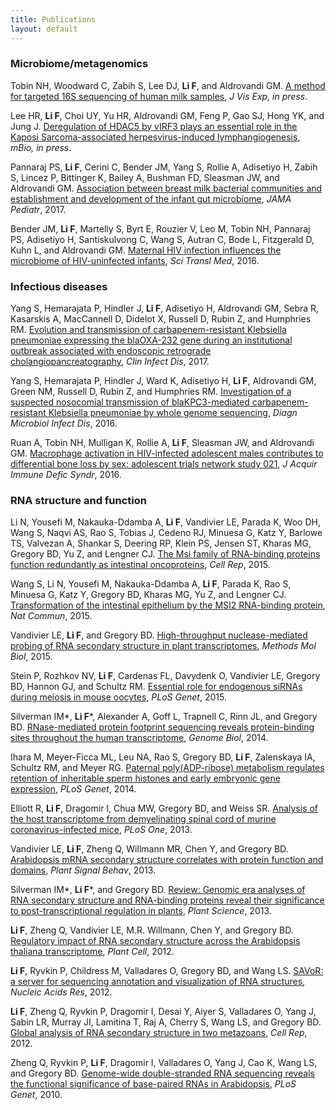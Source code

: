 ```yaml
---
title: Publications
layout: default
---
```


### Microbiome/metagenomics

<div class="pub-outer">
<div class='altmetric-embed' data-badge-type='donut' data-doi=""></div>
<div class="pub-entry"><p>Tobin NH, Woodward C, Zabih S, Lee DJ, <b>Li F</b>, and Aldrovandi GM. <a href="https://doi.org/" target="_blank">A method for targeted 16S sequencing of human milk samples</a>, <i>J Vis Exp, in press</i>.</p></div>
</div>

<div class="pub-outer">
<div class='altmetric-embed' data-badge-type='donut' data-doi="10.1128/mBio.02217-17"></div>
<div class="pub-entry"><p>Lee HR, <b>Li F</b>, Choi UY, Yu HR, Aldrovandi GM, Feng P, Gao SJ, Hong YK, and Jung J. <a href="https://doi.org/10.1128/mBio.02217-17" target="_blank">Deregulation of HDAC5 by vIRF3 plays an essential role in the Kaposi Sarcoma-associated herpesvirus-induced lymphangiogenesis</a>, <i>mBio, in press</i>.</p></div>
</div>

<div class="pub-outer">
<div class='altmetric-embed' data-badge-type='donut' data-doi="10.1001/jamapediatrics.2017.0378"></div>
<div class="pub-entry"><p>Pannaraj PS, <b>Li F</b>, Cerini C, Bender JM, Yang S, Rollie A, Adisetiyo H, Zabih S, Lincez P, Bittinger K, Bailey A, Bushman FD, Sleasman JW, and Aldrovandi GM. <a href="https://doi.org/10.1001/jamapediatrics.2017.0378" target="_blank">Association between breast milk bacterial communities and establishment and development of the infant gut microbiome</a>, <i>JAMA Pediatr</i>, 2017.</p></div>
</div>

<div class="pub-outer">
<div class='altmetric-embed' data-badge-type='donut' data-doi="10.1126/scitranslmed.aaf5103"></div>
<div class="pub-entry"><p>Bender JM, <b>Li F</b>, Martelly S, Byrt E, Rouzier V, Leo M, Tobin NH, Pannaraj PS, Adisetiyo H, Santiskulvong C, Wang S, Autran C, Bode L, Fitzgerald D, Kuhn L, and Aldrovandi GM. <a href="https://doi.org/10.1126/scitranslmed.aaf5103" target="_blank">Maternal HIV infection influences the microbiome of HIV-uninfected infants</a>, <i>Sci Transl Med</i>, 2016.</p></div>
</div>

### Infectious diseases

<div class="pub-outer">
<div class='altmetric-embed' data-badge-type='donut' data-doi="10.1093/cid/ciw876"></div>
<div class="pub-entry"><p>Yang S, Hemarajata P, Hindler J, <b>Li F</b>, Adisetiyo H, Aldrovandi GM, Sebra R, Kasarskis A, MacCannell D, Didelot X, Russell D, Rubin Z, and Humphries RM. <a href="https://doi.org/10.1093/cid/ciw876" target="_blank">Evolution and transmission of carbapenem-resistant Klebsiella pneumoniae expressing the blaOXA-232 gene during an institutional outbreak associated with endoscopic retrograde cholangiopancreatography</a>, <i>Clin Infect Dis</i>, 2017.</p></div>
</div>

<div class="pub-outer">
<div class='altmetric-embed' data-badge-type='donut' data-doi="10.1016/j.diagmicrobio.2015.12.019"></div>
<div class="pub-entry"><p>Yang S, Hemarajata P, Hindler J, Ward K, Adisetiyo H, <b>Li F</b>, Aldrovandi GM, Green NM, Russell D, Rubin Z, and Humphries RM. <a href="https://doi.org/10.1016/j.diagmicrobio.2015.12.019" target="_blank">Investigation of a suspected nosocomial transmission of blaKPC3-mediated carbapenem-resistant Klebsiella pneumoniae by whole genome sequencing</a>, <i>Diagn Microbiol Infect Dis</i>, 2016.</p></div>
</div>


<div class="pub-outer">
<div class='altmetric-embed' data-badge-type='donut' data-doi="10.1097/QAI.0000000000000953"></div>
<div class="pub-entry"><p>Ruan A, Tobin NH, Mulligan K, Rollie A, <b>Li F</b>, Sleasman JW, and Aldrovandi GM. <a href="https://doi.org/10.1097/QAI.0000000000000953" target="_blank">Macrophage activation in HIV-infected adolescent males contributes to differential bone loss by sex: adolescent trials network study 021</a>, <i>J Acquir Immune Defic Syndr</i>, 2016.</p></div>
</div>


### RNA structure and function

<div class="pub-outer">
<div class='altmetric-embed' data-badge-type='donut' data-doi="10.1016/j.celrep.2015.11.022"></div>
<div class="pub-entry"><p>Li N, Yousefi M, Nakauka-Ddamba A, <b>Li F</b>, Vandivier LE, Parada K, Woo DH, Wang S, Naqvi AS, Rao S, Tobias J, Cedeno RJ, Minuesa G, Katz Y, Barlowe TS, Valvezan A, Shankar S, Deering RP, Klein PS, Jensen ST, Kharas MG, Gregory BD, Yu Z, and Lengner CJ. <a href="https://doi.org/10.1016/j.celrep.2015.11.022" target="_blank">The Msi family of RNA-binding proteins function redundantly as intestinal oncoproteins</a>, <i>Cell Rep</i>, 2015.</p></div>
</div>

<div class="pub-outer">
<div class='altmetric-embed' data-badge-type='donut' data-doi="10.1038/ncomms7517"></div>
<div class="pub-entry"><p>Wang S, Li N, Yousefi M, Nakauka-Ddamba A, <b>Li F</b>, Parada K, Rao S, Minuesa G, Katz Y, Gregory BD, Kharas MG, Yu Z, and Lengner CJ. <a href="https://doi.org/10.1038/ncomms7517" target="_blank">Transformation of the intestinal epithelium by the MSI2 RNA-binding protein</a>, <i>Nat Commun</i>, 2015.</p></div>
</div>

<div class="pub-outer">
<div class='altmetric-embed' data-badge-type='donut' data-doi="10.1007/978-1-4939-2444-8_3"></div>
<div class="pub-entry"><p>Vandivier LE, <b>Li F</b>, and Gregory BD. <a href="https://doi.org/10.1007/978-1-4939-2444-8_3" target="_blank">High-throughput nuclease-mediated probing of RNA secondary structure in plant transcriptomes</a>, <i>Methods Mol Biol</i>, 2015.</p></div>
</div>

<div class="pub-outer">
<div class='altmetric-embed' data-badge-type='donut' data-doi="10.1371/journal.pgen.1005013"></div>
<div class="pub-entry"><p>Stein P, Rozhkov NV, <b>Li F</b>, Cardenas FL, Davydenk O, Vandivier LE, Gregory BD, Hannon GJ, and Schultz RM. <a href="https://doi.org/10.1371/journal.pgen.1005013" target="_blank">Essential role for endogenous siRNAs during meiosis in mouse oocytes</a>, <i>PLoS Genet</i>, 2015.</p></div>
</div>

<div class="pub-outer">
<div class='altmetric-embed' data-badge-type='donut' data-doi="10.1186/gb-2014-15-1-r3"></div>
<div class="pub-entry"><p>Silverman IM*, <b>Li F</b>*, Alexander A, Goff L, Trapnell C, Rinn JL, and Gregory BD. <a href="https://doi.org/10.1186/gb-2014-15-1-r3" target="_blank">RNase-mediated protein footprint sequencing reveals protein-binding sites throughout the human transcriptome</a>, <i>Genome Biol</i>, 2014.</p></div>
</div>

<div class="pub-outer">
<div class='altmetric-embed' data-badge-type='donut' data-doi="10.1371/journal.pgen.1004317"></div>
<div class="pub-entry"><p>Ihara M, Meyer-Ficca ML, Leu NA, Rao S, Gregory BD, <b>Li F</b>, Zalenskaya IA, Schultz RM, and Meyer RG. <a href="https://doi.org/10.1371/journal.pgen.1004317" target="_blank">Paternal poly(ADP-ribose) metabolism regulates retention of inheritable sperm histones and early embryonic gene expression</a>, <i>PLoS Genet</i>, 2014.</p></div>
</div>

<div class="pub-outer">
<div class='altmetric-embed' data-badge-type='donut' data-doi="10.1371/journal.pone.0075346"></div>
<div class="pub-entry"><p>Elliott R, <b>Li F</b>, Dragomir I, Chua MW, Gregory BD, and Weiss SR. <a href="https://doi.org/10.1371/journal.pone.0075346" target="_blank">Analysis of the host transcriptome from demyelinating spinal cord of murine coronavirus-infected mice</a>, <i>PLoS One</i>, 2013.</p></div>
</div>

<div class="pub-outer">
<div class='altmetric-embed' data-badge-type='donut' data-doi="10.4161/psb.24301"></div>
<div class="pub-entry"><p>Vandivier LE, <b>Li F</b>, Zheng Q, Willmann MR, Chen Y, and Gregory BD. <a href="https://doi.org/10.4161/psb.24301" target="_blank">Arabidopsis mRNA secondary structure correlates with protein function and domains</a>, <i>Plant Signal Behav</i>, 2013.</p></div>
</div>

<div class="pub-outer">
<div class='altmetric-embed' data-badge-type='donut' data-doi="10.1016/j.plantsci.2013.01.009"></div>
<div class="pub-entry"><p>Silverman IM*, <b>Li F</b>*, and Gregory BD. <a href="https://doi.org/10.1016/j.plantsci.2013.01.009" target="_blank">Review: Genomic era analyses of RNA secondary structure and RNA-binding proteins reveal their significance to post-transcriptional regulation in plants</a>, <i>Plant Science</i>, 2013.</p></div>
</div>

<div class="pub-outer">
<div class='altmetric-embed' data-badge-type='donut' data-doi="10.1105/tpc.112.104232"></div>
<div class="pub-entry"><p><b>Li F</b>, Zheng Q, Vandivier LE, M.R. Willmann, Chen Y, and Gregory BD. <a href="https://doi.org/10.1105/tpc.112.104232" target="_blank">Regulatory impact of RNA secondary structure across the Arabidopsis thaliana transcriptome</a>, <i>Plant Cell</i>, 2012.</p></div>
</div>

<div class="pub-outer">
<div class='altmetric-embed' data-badge-type='donut' data-doi="10.1093/nar/gks310"></div>
<div class="pub-entry"><p><b>Li F</b>, Ryvkin P, Childress M, Valladares O, Gregory BD, and Wang LS. <a href="https://doi.org/10.1093/nar/gks310" target="_blank">SAVoR: a server for sequencing annotation and visualization of RNA structures</a>, <i>Nucleic Acids Res</i>, 2012.</p></div>
</div>

<div class="pub-outer">
<div class='altmetric-embed' data-badge-type='donut' data-doi="10.1016/j.celrep.2011.10.002"></div>
<div class="pub-entry"><p><b>Li F</b>, Zheng Q, Ryvkin P, Dragomir I, Desai Y, Aiyer S, Valladares O, Yang J, Sabin LR, Murray JI, Lamitina T, Raj A, Cherry S, Wang LS, and Gregory BD. <a href="https://doi.org/10.1016/j.celrep.2011.10.002" target="_blank">Global analysis of RNA secondary structure in two metazoans</a>, <i>Cell Rep</i>, 2012.</p></div>
</div>

<div class="pub-outer">
<div class='altmetric-embed' data-badge-type='donut' data-doi="10.1371/journal.pgen"></div>
<div class="pub-entry"><p>Zheng Q, Ryvkin P, <b>Li F</b>, Dragomir I, Valladares O, Yang J, Cao K, Wang LS, and Gregory BD. <a href="https://doi.org/10.1371/journal.pgen" target="_blank">Genome-wide double-stranded RNA sequencing reveals the functional significance of base-paired RNAs in Arabidopsis</a>, <i>PLoS Genet</i>, 2010.</p></div>
</div>







